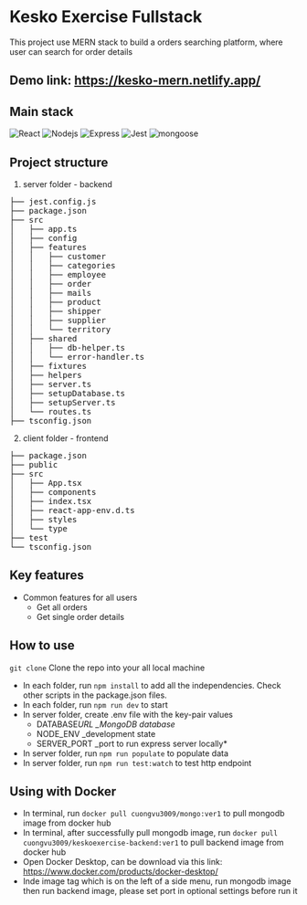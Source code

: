 # Kesko Exercise Fullstack

This project use MERN stack to build a orders searching platform, where user can search for order details

## Demo link: https://kesko-mern.netlify.app/

## Main stack

![React](https://img.shields.io/badge/React-v.18-grey?labelColor=blue)
![Nodejs](https://img.shields.io/badge/Nodejs-v.16-grey?labelColor=green)
![Express](https://img.shields.io/badge/Express-v.4-grey?labelColor=red)
![Jest](https://img.shields.io/badge/Jest-v.28-grey?labelColor=orrange)
![mongoose](https://img.shields.io/badge/mongoose-v.7-grey?labelColor=yellow)

## Project structure

1. server folder - backend
<pre>
├── jest.config.js
├── package.json
├── src
│   ├── app.ts
│   ├── config
│   ├── features
│   │   ├── customer
│   │   ├── categories
│   │   ├── employee
│   │   ├── order
│   │   ├── mails
│   │   ├── product
│   │   ├── shipper
│   │   ├── supplier
│   │   └── territory
│   ├── shared
│   │   ├── db-helper.ts
│   │   └── error-handler.ts
│   ├── fixtures
│   ├── helpers
│   ├── server.ts
│   ├── setupDatabase.ts
│   ├── setupServer.ts
│   └── routes.ts
├── tsconfig.json
</pre>
2. client folder - frontend
<pre>
├── package.json
├── public
├── src
│   ├── App.tsx
│   ├── components
│   ├── index.tsx
│   ├── react-app-env.d.ts
│   ├── styles
│   └── type
├── test
└── tsconfig.json
</pre>

## Key features

- Common features for all users
  - Get all orders
  - Get single order details

## How to use

`git clone`
Clone the repo into your all local machine

- In each folder, run `npm install` to add all the independencies. Check other scripts in the package.json files.
- In each folder, run `npm run dev` to start
- In server folder, create .env file with the key-pair values
  - DATABASE*URL \_MongoDB database*
  - NODE_ENV \_development state
  - SERVER_PORT \_port to run express server locally\*
- In server folder, run `npm run populate` to populate data
- In server folder, run `npm run test:watch` to test http endpoint

## Using with Docker

- In terminal, run `docker pull cuongvu3009/mongo:ver1` to pull mongodb image from docker hub
- In terminal, after successfully pull mongodb image, run `docker pull cuongvu3009/keskoexercise-backend:ver1` to pull backend image from docker hub
- Open Docker Desktop, can be download via this link: https://www.docker.com/products/docker-desktop/
- Inde image tag which is on the left of a side menu, run mongodb image then run backend image, please set port in optional settings before run it
